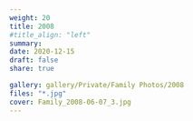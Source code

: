 ```yaml
---
weight: 20
title: 2008
#title_align: "left"
summary: 
date: 2020-12-15
draft: false
share: true

gallery: gallery/Private/Family Photos/2008
files: "*.jpg"
cover: Family_2008-06-07_3.jpg
---
```

